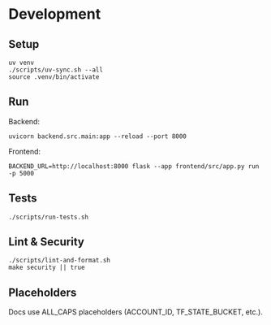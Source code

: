 # Development

## Setup

```
uv venv
./scripts/uv-sync.sh --all
source .venv/bin/activate
```

## Run

Backend:

```
uvicorn backend.src.main:app --reload --port 8000
```

Frontend:

```
BACKEND_URL=http://localhost:8000 flask --app frontend/src/app.py run -p 5000
```

## Tests

```
./scripts/run-tests.sh
```

## Lint & Security

```
./scripts/lint-and-format.sh
make security || true
```

## Placeholders

Docs use ALL_CAPS placeholders (ACCOUNT_ID, TF_STATE_BUCKET, etc.).
